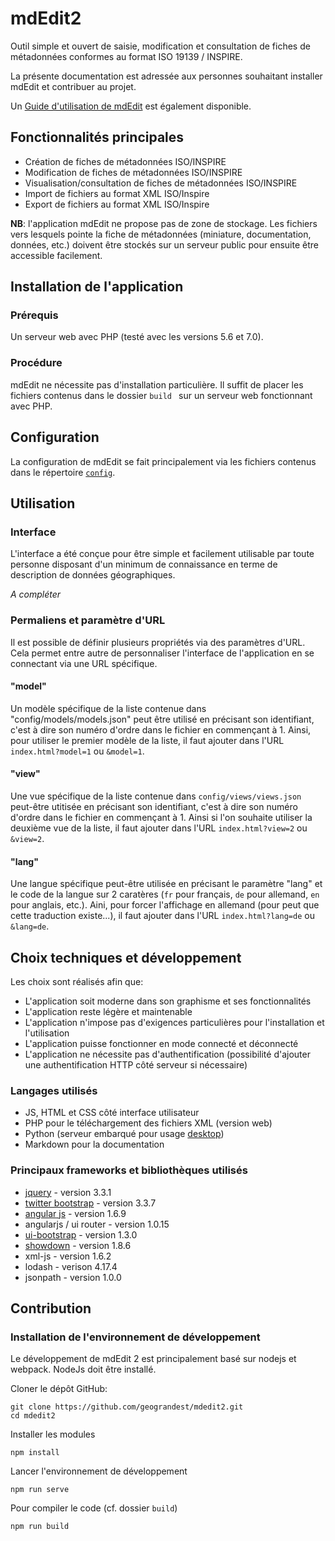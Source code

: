 # mdEdit2

Outil simple et ouvert de saisie, modification et consultation de fiches de métadonnées conformes au format ISO 19139 / INSPIRE.

La présente documentation est adressée aux personnes souhaitant installer mdEdit et contribuer au projet.

Un [Guide d'utilisation de mdEdit](./documentation/userGuide/mdEdit_UserDocumentation.md) est également disponible.


## Fonctionnalités principales

- Création de fiches de métadonnées ISO/INSPIRE
- Modification de fiches de métadonnées ISO/INSPIRE
- Visualisation/consultation de fiches de métadonnées ISO/INSPIRE
- Import de fichiers au format XML ISO/Inspire
- Export de fichiers au format XML ISO/Inspire

**NB**: l'application mdEdit ne propose pas de zone de stockage. Les fichiers vers lesquels pointe la fiche de métadonnées (miniature, documentation, données, etc.) doivent être stockés sur un serveur public pour ensuite être accessible facilement.


## Installation de l'application

### Prérequis

Un serveur web avec PHP (testé avec les versions 5.6 et 7.0).

### Procédure

mdEdit ne nécessite pas d'installation particulière.
Il suffit de placer les fichiers contenus dans le dossier `build ` sur un serveur web fonctionnant avec PHP.

## Configuration

La configuration de mdEdit se fait principalement via les fichiers contenus dans le répertoire [``config``](https://github.com/geograndest/mdedit2/tree/master/build/config).


## Utilisation

### Interface

L'interface a été conçue pour être simple et facilement utilisable par toute personne disposant d'un minimum de connaissance en terme de description de données géographiques.

_A compléter_

### Permaliens et paramètre d'URL

Il est possible de définir plusieurs propriétés via des paramètres d'URL.
Cela permet entre autre de personnaliser l'interface de l'application en se connectant via une URL spécifique.

#### "model"

Un modèle spécifique de la liste contenue dans "config/models/models.json" peut être utilisé en précisant son identifiant, c'est à dire son numéro d'ordre dans le fichier en commençant à 1.
Ainsi, pour utiliser le premier modèle de la liste, il faut ajouter dans l'URL ``index.html?model=1`` ou ``&model=1``.

#### "view"

Une vue spécifique de la liste contenue dans ``config/views/views.json`` peut-être utitisée en précisant son identifiant, c'est à dire son numéro d'ordre dans le fichier en commençant à 1.
Ainsi si l'on souhaite utiliser la deuxième vue de la liste, il faut ajouter dans l'URL ``index.html?view=2`` ou ``&view=2``.

#### "lang"

Une langue spécifique peut-être utilisée en précisant le paramètre "lang" et le code de la langue sur 2 caratères (``fr`` pour français, ``de`` pour allemand, ``en`` pour anglais, etc.).
Aini, pour forcer l'affichage en allemand (pour peut que cette traduction existe...), il faut ajouter dans l'URL ``index.html?lang=de`` ou ``&lang=de``.


## Choix techniques et développement

Les choix sont réalisés afin que:

- L'application soit moderne dans son graphisme et ses fonctionnalités
- L'application reste légère et maintenable
- L'application n'impose pas d'exigences particulières pour l'installation et l'utilisation
- L'application puisse fonctionner en mode connecté et déconnecté
- L'application ne nécessite pas d'authentification (possibilité d'ajouter une authentification HTTP côté serveur si nécessaire)

### Langages utilisés

- JS, HTML et CSS côté interface utilisateur
- PHP pour le téléchargement des fichiers XML (version web)
- Python (serveur embarqué pour usage [desktop](https://github.com/cigalsace/mdedit/tree/master/desktop))
- Markdown pour la documentation

### Principaux frameworks et bibliothèques utilisés

- [jquery](https://jquery.com/) - version 3.3.1
- [twitter bootstrap](http://getbootstrap.com/) - version 3.3.7
- [angular js](https://angularjs.org/) - version 1.6.9
- angularjs / ui router - version 1.0.15
- [ui-bootstrap](https://angular-ui.github.io/bootstrap/) - version 1.3.0
- [showdown](https://github.com/showdownjs/showdown) - version 1.8.6
- xml-js - version 1.6.2
- lodash - verison 4.17.4
- jsonpath - version 1.0.0

## Contribution

### Installation de l'environnement de développement

Le développement de mdEdit 2 est principalement basé sur nodejs et webpack.
NodeJs doit être installé.

Cloner le dépôt GitHub:
```
git clone https://github.com/geograndest/mdedit2.git
cd mdedit2
```

Installer les modules
```
npm install
```

Lancer l'environnement de développement
```
npm run serve
```

Pour compiler le code (cf. dossier `build`)
```
npm run build
```
